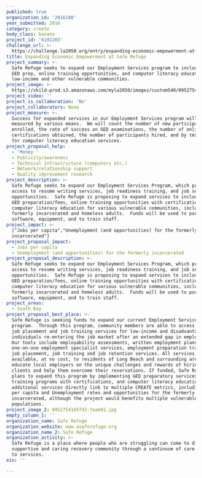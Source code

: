 ```yaml
---
published: true
organization_id: '2016188'
year_submitted: 2016
category: create
body_class: banana
project_id: '6102203'
challenge_url: >-
  https://challenge.la2050.org/entry/expanding-economic-empowerment-at-safe-refuge
title: Expanding Economic Empowerment at Safe Refuge
project_summary: >-
  Safe Refuge seeks to expand our Employment Services program to include online
  GED prep, online training opportunities, and computer literacy education for
  low-income and other vulnerable communities.
project_image: >-
  https://skild-prod.s3.amazonaws.com/myla2050/images/custom540/0952754165741-team91.jpg
project_video: ''
project_is_collaboration: 'No'
project_collaborators: None
project_measure: >-
  Success for expanded services in our Employment Services program will be
  measured by various means.  We will count the number of new participants
  enrolled, the rate of success on GED examinations, the number of online
  certifications obtained, the number of participants hired, and by test results
  for computer literacy education services.
project_proposal_help:
  - 'Money '
  - Publicity/awareness
  - Technical infrastructure (computers etc.)
  - Network/relationship support
  - Quality improvement research
project_description: >-
  Safe Refuge seeks to expand our Employment Services Program, which provides
  access to resume writing services, job readiness training, and job search
  opportunities.  Safe Refuge is proposing to expand services to include online
  GED preparation/fees, online training opportunities with certifications, and
  computer literacy education for various vulnerable communities, including the
  formerly incarcerated and homeless adults.  Funds will be used to purchase
  software, equipment, and to train staff.
project_impact: >-
  ["Jobs per capita","Unemployment (and opportunities) for the formerly
  incarcerated"]
project_proposal_impact:
  - Jobs per capita
  - Unemployment (and opportunities) for the formerly incarcerated
project_proposal_description: >-
  Safe Refuge seeks to expand our Employment Services Program, which provides
  access to resume writing services, job readiness training, and job search
  opportunities.  Safe Refuge is proposing to expand services to include online
  GED preparation/fees, online training opportunities with certifications, and
  computer literacy education for various vulnerable communities, including the
  formerly incarcerated and homeless adults.  Funds will be used to purchase
  software, equipment, and to train staff.
project_areas:
  - South Bay
project_proposal_best_place: >-
  Safe Refuge is seeking funds to expand our current Employment Services
  program.  Through this program, community members are able to access on-site
  job placement and job training services for low-income and disadvantaged
  individuals re-entering the job market after an extended gap in employment.
  Our tools include employability assessments, written employment plans,
  one-on-one employment specialist services, employment preparation training,
  job placement, job training and job retention services. All services are
  available, at no cost, to residents of Long Beach and surrounding areas. We
  educate local employers on the unique challenges and rewards of hiring our
  clients and help them overcome their reservations. If funded, Safe Refuge
  plans to expand this program by implementing GED preparatory services, online
  training programs with certifications, and computer literacy education.  These
  additional services directly link to multiple CREATE metrics, including Jobs
  per capita and Unemployment rates and opportunities for the formerly
  incarcerated, although the project would benefits multiple vulnerable
  populations.
project_image_2: 0952754165741-team91.jpg
empty_column_1: ''
organization_name: Safe Refuge
organization_website: www.asaferefuge.org
organization_name_2: Safe Refuge
organization_activity: >-
  Safe Refuge is a place where people who are struggling can come to discover a
  supportive and caring recovery community through a continuum of care approach
  to services.
ein: ''

---
```

